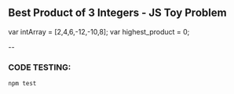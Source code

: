 ## Best Product of 3 Integers - JS Toy Problem

var intArray = [2,4,6,-12,-10,8]; 
var highest_product = 0;


--
### CODE TESTING:

```npm test```

